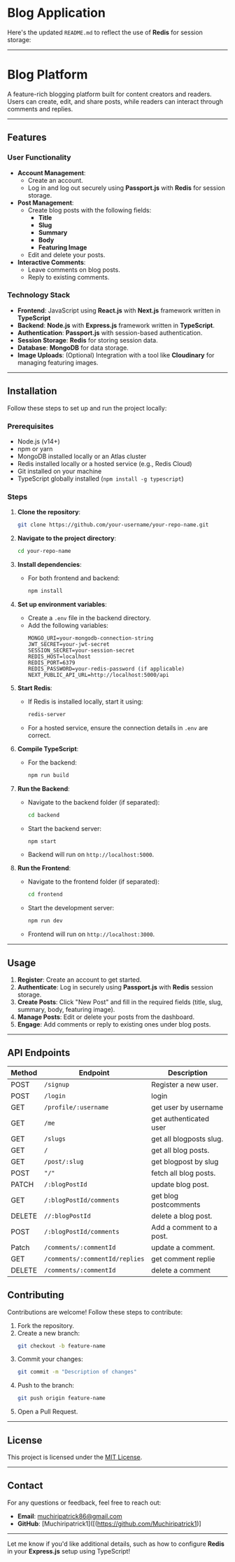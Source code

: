 # Blog Application 

Here's the updated `README.md` to reflect the use of **Redis** for session storage:

---

# **Blog Platform**

A feature-rich blogging platform built for content creators and readers. Users can create, edit, and share posts, while readers can interact through comments and replies.

---

## **Features**

### **User Functionality**
- **Account Management**:
  - Create an account.
  - Log in and log out securely using **Passport.js** with **Redis** for session storage.
- **Post Management**:
  - Create blog posts with the following fields:
    - **Title**
    - **Slug**
    - **Summary**
    - **Body**
    - **Featuring Image**
  - Edit and delete your posts.
- **Interactive Comments**:
  - Leave comments on blog posts.
  - Reply to existing comments.

### **Technology Stack**
- **Frontend**: JavaScript using **React.js** with **Next.js** framework written in **TypeScript**
- **Backend**: **Node.js** with **Express.js** framework written in **TypeScript**.
- **Authentication**: **Passport.js** with session-based authentication.
- **Session Storage**: **Redis** for storing session data.
- **Database**: **MongoDB** for data storage.
- **Image Uploads**: (Optional) Integration with a tool like **Cloudinary** for managing featuring images.

---

## **Installation**

Follow these steps to set up and run the project locally:

### **Prerequisites**
- Node.js (v14+)
- npm or yarn
- MongoDB installed locally or an Atlas cluster
- Redis installed locally or a hosted service (e.g., Redis Cloud)
- Git installed on your machine
- TypeScript globally installed (`npm install -g typescript`)

### **Steps**
1. **Clone the repository**:
   ```bash
   git clone https://github.com/your-username/your-repo-name.git
   ```
2. **Navigate to the project directory**:
   ```bash
   cd your-repo-name
   ```
3. **Install dependencies**:
   - For both frontend and backend:
     ```bash
     npm install
     ```
4. **Set up environment variables**:
   - Create a `.env` file in the backend directory.
   - Add the following variables:
     ```env
     MONGO_URI=your-mongodb-connection-string
     JWT_SECRET=your-jwt-secret
     SESSION_SECRET=your-session-secret
     REDIS_HOST=localhost
     REDIS_PORT=6379
     REDIS_PASSWORD=your-redis-password (if applicable)
     NEXT_PUBLIC_API_URL=http://localhost:5000/api
     ```
5. **Start Redis**:
   - If Redis is installed locally, start it using:
     ```bash
     redis-server
     ```
   - For a hosted service, ensure the connection details in `.env` are correct.

6. **Compile TypeScript**:
   - For the backend:
     ```bash
     npm run build
     ```
7. **Run the Backend**:
   - Navigate to the backend folder (if separated):
     ```bash
     cd backend
     ```
   - Start the backend server:
     ```bash
     npm start
     ```
   - Backend will run on `http://localhost:5000`.

8. **Run the Frontend**:
   - Navigate to the frontend folder (if separated):
     ```bash
     cd frontend
     ```
   - Start the development server:
     ```bash
     npm run dev
     ```
   - Frontend will run on `http://localhost:3000`.

---

## **Usage**

1. **Register**: Create an account to get started.
2. **Authenticate**: Log in securely using **Passport.js** with **Redis** session storage.
3. **Create Posts**: Click "New Post" and fill in the required fields (title, slug, summary, body, featuring image).
4. **Manage Posts**: Edit or delete your posts from the dashboard.
5. **Engage**: Add comments or reply to existing ones under blog posts.

---

## **API Endpoints**

| Method | Endpoint                | Description                       |
|--------|-------------------------------- |---------------------------|
| POST   | `/signup`                       | Register a new user.      |
| POST   |`/login`                         | login                     |
| GET    |`/profile/:username`             | get user by username      |
| GET    |`/me`                            | get authenticated user    |
| GET    | `/slugs`                        | get all blogposts slug.   |
| GET    | `/`                             | get all blog posts.       |
| GET    | `/post/:slug`                   | get blogpost by slug      |
| POST   | `"/"`                           | fetch all blog posts.     |
| PATCH  | `/:blogPostId`                  | update blog post.         |
| GET    | `/:blogPostId/comments`         | get blog postcomments     |
| DELETE | `//:blogPostId`                 | delete a blog post.       |
| POST   | `/:blogPostId/comments`         | Add a comment to a post.  |
| Patch  | `/comments/:commentId`          | update a comment.         |
| GET    |`/comments/:commentId/replies`   | get comment replie        |
| DELETE |`/comments/:commentId`           | delete a comment          |



## **Contributing**

Contributions are welcome! Follow these steps to contribute:

1. Fork the repository.
2. Create a new branch:
   ```bash
   git checkout -b feature-name
   ```
3. Commit your changes:
   ```bash
   git commit -m "Description of changes"
   ```
4. Push to the branch:
   ```bash
   git push origin feature-name
   ```
5. Open a Pull Request.

---

## **License**

This project is licensed under the [MIT License](LICENSE).

---

## **Contact**

For any questions or feedback, feel free to reach out:

- **Email**: muchiripatrick86@gmail.com
- **GitHub**: [Muchiripatrick1]([(https://github.com/Muchiripatrick1)]

---

Let me know if you'd like additional details, such as how to configure **Redis** in your **Express.js** setup using TypeScript!
 
